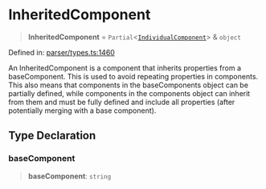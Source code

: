 # InheritedComponent

> **InheritedComponent** = `Partial`\<[`IndividualComponent`](IndividualComponent.md)\> & `object`

Defined in: [parser/types.ts:1460](https://github.com/revisit-studies/study/blob/6d0bcf865c88e39cf1cf0007fe3f55213492c22c/src/parser/types.ts#L1460)

An InheritedComponent is a component that inherits properties from a baseComponent. This is used to avoid repeating properties in components. This also means that components in the baseComponents object can be partially defined, while components in the components object can inherit from them and must be fully defined and include all properties (after potentially merging with a base component).

## Type Declaration

### baseComponent

> **baseComponent**: `string`
